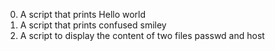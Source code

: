 0. A script that prints Hello world
1. A script that prints confused smiley
3. A script to display the content of two files passwd and host
